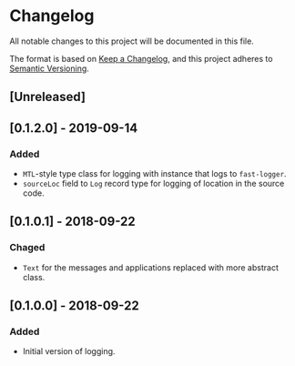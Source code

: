 # Changelog
All notable changes to this project will be documented in this file.

The format is based on [Keep a Changelog](https://keepachangelog.com/en/1.0.0/),
and this project adheres to [Semantic Versioning](https://semver.org/spec/v2.0.0.html).

## [Unreleased]

## [0.1.2.0] - 2019-09-14
### Added
- `MTL`-style type class for logging with instance that logs to `fast-logger`.
- `sourceLoc` field to `Log` record type for logging of location in the source code.

## [0.1.0.1] - 2018-09-22
### Chaged
- `Text` for the messages and applications replaced with more abstract class.

## [0.1.0.0] - 2018-09-22
### Added
- Initial version of logging.

